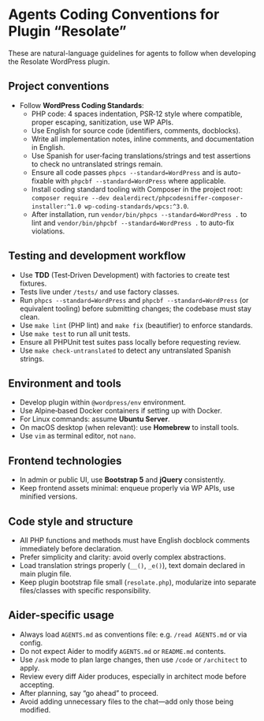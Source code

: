 <!-- AGENTS.md -->

# Agents Coding Conventions for Plugin “Resolate”

These are natural-language guidelines for agents to follow when developing the Resolate WordPress plugin.

## Project conventions

- Follow **WordPress Coding Standards**:
  - PHP code: 4 spaces indentation, PSR‑12 style where compatible, proper escaping, sanitization, use WP APIs.
  - Use English for source code (identifiers, comments, docblocks).
  - Write all implementation notes, inline comments, and documentation in English.
  - Use Spanish for user‑facing translations/strings and test assertions to check no untranslated strings remain.
  - Ensure all code passes `phpcs --standard=WordPress` and is auto-fixable with `phpcbf --standard=WordPress` where applicable.
  - Install coding standard tooling with Composer in the project root: `composer require --dev dealerdirect/phpcodesniffer-composer-installer:^1.0 wp-coding-standards/wpcs:^3.0`.
  - After installation, run `vendor/bin/phpcs --standard=WordPress .` to lint and `vendor/bin/phpcbf --standard=WordPress .` to auto-fix violations.

## Testing and development workflow

- Use **TDD** (Test‑Driven Development) with factories to create test fixtures.
- Tests live under `/tests/` and use factory classes.
- Run `phpcs --standard=WordPress` and `phpcbf --standard=WordPress` (or equivalent tooling) before submitting changes; the codebase must stay clean.
- Use `make lint` (PHP lint) and `make fix` (beautifier) to enforce standards.
- Use `make test` to run all unit tests.
- Ensure all PHPUnit test suites pass locally before requesting review.
- Use `make check-untranslated` to detect any untranslated Spanish strings.

## Environment and tools

- Develop plugin within `@wordpress/env` environment.
- Use Alpine‑based Docker containers if setting up with Docker.
- For Linux commands: assume **Ubuntu Server**.
- On macOS desktop (when relevant): use **Homebrew** to install tools.
- Use `vim` as terminal editor, not `nano`.

## Frontend technologies

- In admin or public UI, use **Bootstrap 5** and **jQuery** consistently.
- Keep frontend assets minimal: enqueue properly via WP APIs, use minified versions.

## Code style and structure

- All PHP functions and methods must have English docblock comments immediately before declaration.
- Prefer simplicity and clarity: avoid overly complex abstractions.
- Load translation strings properly (`__()`, `_e()`), text domain declared in main plugin file.
- Keep plugin bootstrap file small (`resolate.php`), modularize into separate files/classes with specific responsibility.

## Aider-specific usage

- Always load `AGENTS.md` as conventions file: e.g. `/read AGENTS.md` or via config.
- Do not expect Aider to modify `AGENTS.md` or `README.md` contents.
- Use `/ask` mode to plan large changes, then use `/code` or `/architect` to apply.
- Review every diff Aider produces, especially in architect mode before accepting.
- After planning, say “go ahead” to proceed.
- Avoid adding unnecessary files to the chat—add only those being modified.

